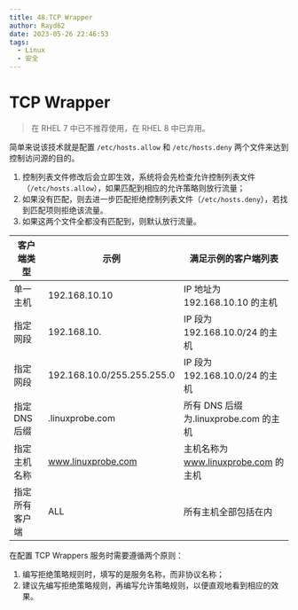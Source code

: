```yaml
---
title: 48.TCP Wrapper
author: Rayd62
date: 2023-05-26 22:46:53
tags:
  - Linux
  - 安全
---
```


# TCP Wrapper

> 在 RHEL 7 中已不推荐使用，在 RHEL 8 中已弃用。

简单来说该技术就是配置 `/etc/hosts.allow` 和 `/etc/hosts.deny` 两个文件来达到控制访问源的目的。

1. 控制列表文件修改后会立即生效，系统将会先检查允许控制列表文件（`/etc/hosts.allow`），如果匹配到相应的允许策略则放行流量；
2. 如果没有匹配，则去进一步匹配拒绝控制列表文件（`/etc/hosts.deny`），若找到匹配项则拒绝该流量。
3. 如果这两个文件全都没有匹配到，则默认放行流量。

| 客户端类型     | 示例                       | 满足示例的客户端列表                  |
| -------------- | -------------------------- | ------------------------------------- |
| 单一主机       | 192.168.10.10              | IP 地址为 192.168.10.10 的主机        |
| 指定网段       | 192.168.10.                | IP 段为 192.168.10.0/24 的主机        |
| 指定网段       | 192.168.10.0/255.255.255.0 | IP 段为 192.168.10.0/24 的主机        |
| 指定 DNS 后缀  | .linuxprobe.com            | 所有 DNS 后缀为.linuxprobe.com 的主机 |
| 指定主机名称   | www.linuxprobe.com         | 主机名称为 www.linuxprobe.com 的主机  |
| 指定所有客户端 | ALL                        | 所有主机全部包括在内                  |

在配置 TCP Wrappers 服务时需要遵循两个原则：

1. 编写拒绝策略规则时，填写的是服务名称，而非协议名称；
2. 建议先编写拒绝策略规则，再编写允许策略规则，以便直观地看到相应的效果。
